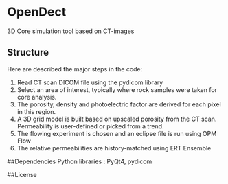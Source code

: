 # OpenDect
3D Core simulation tool based on CT-images
## Structure
Here are described the major steps in the code:

1. Read CT scan DICOM file using the pydicom library
2. Select an area of interest, typically where rock samples were taken for core analysis.
3. The porosity, density and photoelectric factor are derived for each pixel in this region.
4. A 3D grid model is built based on upscaled porosity from the CT scan. Permeability is user-defined or picked from a trend.
5. The flowing experiment is chosen and an eclipse file is run using OPM Flow
6. The relative permeabilities are history-matched using ERT Ensemble

##Dependencies
Python libraries : PyQt4, pydicom

##License
